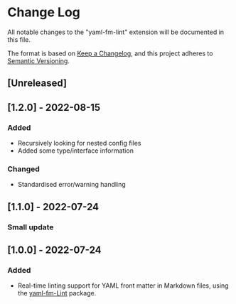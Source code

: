 # Change Log

All notable changes to the "yaml-fm-lint" extension will be documented in this file.

The format is based on [Keep a Changelog](https://keepachangelog.com/en/1.0.0/),
and this project adheres to [Semantic Versioning](https://semver.org/spec/v2.0.0.html).

## [Unreleased]

## [1.2.0] - 2022-08-15

### Added

- Recursively looking for nested config files
- Added some type/interface information

### Changed

- Standardised error/warning handling

## [1.1.0] - 2022-07-24

### Small update

## [1.0.0] - 2022-07-24

### Added

- Real-time linting support for YAML front matter in Markdown files, using the [yaml-fm-Lint](https://github.com/leneti/yaml-fm-lint) package.